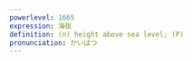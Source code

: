 ```yaml
---
powerlevel: 1665
expression: 海抜
definition: (n) height above sea level; (P)
pronunciation: かいばつ
---
```

